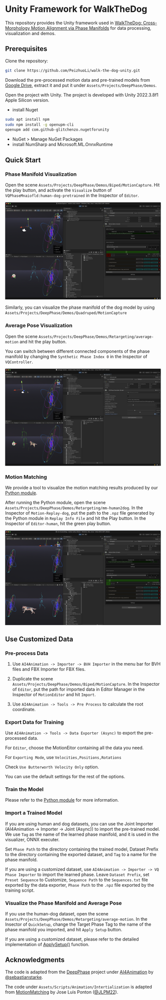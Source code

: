 # Unity Framework for WalkTheDog

This repository provides the Unity framework used in [WalkTheDog: Cross-Morphology Motion Alignment via Phase Manifolds](https://peizhuoli.github.io/walkthedog/index.html) for data processing, visualization and demos. 

## Prerequisites

Clone the repository:

```bash
git clone https://github.com/PeizhuoLi/walk-the-dog-unity.git
```

Download the pre-processed motion data and pre-trained models from [Google Drive](https://drive.google.com/file/d/1wO-AE6dNyXvm-dHelNP6nn--yOy5mDGk/view?usp=sharing), extract it and put it under `Assets/Projects/DeepPhase/Demos`.

Open the project with Unity. The project is developed with Unity 2022.3.8f1 Apple Silicon version.

* install Nuget
```bash
sudo apt install npm
sudo npm install -g openupm-cli
openupm add com.github-glitchenzo.nugetforunity
```
* NuGet > Manage NuGet Packages
* install NumSharp and Microsoft.ML.OnnxRuntime

## Quick Start

### Phase Manifold Visualization

Open the scene `Assets/Projects/DeepPhase/Demos/Biped/MotionCapture`. Hit the play button, and activate the `Visualize` button of `VQPhaseMnaiofld:human-dog-pretrained` in the Inspector of `Editor`.

![Manifold Visualization of Human](Figures/manifold-visualization.png)

Similarly, you can visualize the phase manifold of the dog model by using `Assets/Projects/DeepPhase/Demos/Quadruped/MotionCapture`


### Average Pose Visualization

Open the scene `Assets/Projects/DeepPhase/Demos/Retargeting/average-motion` and hit the play button.

You can switch between different connected components of the phase manifold by changing the `Synthetic Phase Index 0` in the Inspector of `VQController`.


![Average pose](Figures/average-pose.png)


### Motion Matching

We provide a tool to visualize the motion matching results produced by our [Python module](https://github.com/PeizhuoLi/walk-the-dog).

After running the Python module, open the scene `Assets/Projects/DeepPhase/Demos/Retargeting/mm-human2dog`. In the Inspector of `Motion-Replay-dog`, put the path to the `.npz` file generated by the Python module in `Replay Info File` and hit the Play button. In the Inspector of `Editor-human`, hit the green play button.

![Motion matching](Figures/motion-matching.png)


## Use Customized Data

### Pre-process Data

1. Use `AI4Animation -> Importer -> BVH Importer` in the menu bar for BVH files and FBX Importer for FBX files.

2. Duplicate the scene `Assets/Projects/DeepPhase/Demos/Biped/MotionCapture`. In the Inspector of `Editor`, put the path for imported data in Editor Manager in the Inspector of `MotionEditor` and hit `Import`.

3. Use `AI4Animation -> Tools -> Pre Process` to calculate the root coordinate.

### Export Data for Training

Use `AI4Animation -> Tools -> Data Exporter (Async)` to export the pre-processed data.

For `Editor`, choose the MotionEitor containing all the data you need.

For `Exporting Mode`, use `Velocities,Positions,Rotations` 

Check `Use Butterworth Velocity Only` option.

You can use the default settings for the rest of the options.

### Train the Model

Please refer to the [Python module](https://github.com/PeizhuoLi/walk-the-dog) for more information.

### Import a Trained Model

If you are using human and dog datasets, you can use the Joint Importer (AI4Animation -> Importer -> Joint (Async)) to import the pre-trained model. We use `Tag` as the name of the learned phase manifold, and it is used in the visualizer, ONNX executer.

Set `Phase Path` to the directory containing the trained model, Dataset Prefix to the directory containing the exported dataset, and `Tag` to a name for the phase manifold.

If you are using a customized dataset, use `AI4Animation -> Importer -> VQ Phase Importer` to import the learned phase. Leave `Dataset Prefix`, set `Preset Sequence` to Customize, `Sequence Path` to the `Sequences.txt` file exported by the data exporter, `Phase Path` to the `.npz` file exported by the training script.

### Visualize the Phase Manifold and Average Pose

If you use the human-dog dataset, open the scene `Assets/Projects/DeepPhase/Demos/Retargeting/average-motion`. In the Insector of `QuickSetup`, change the Target Phase Tag to the name of the phase manifold you imported, and hit `Apply Setup` button.

If you are using a customized dataset, please refer to the detailed implementation of [ApplySetup()](https://github.com/PeizhuoLi/walk-the-dog-unity/blob/main/Assets/Projects/DeepPhase/Scripts/QuickSetup.cs#L294) function.


## Acknowledgments

The code is adapted from the [DeepPhase](https://github.com/sebastianstarke/AI4Animation/tree/master?tab=readme-ov-file#siggraph-2022deepphase-periodic-autoencoders-for-learning-motion-phase-manifoldssebastian-starkeian-masontaku-komuraacm-trans-graph-41-4-article-136) project under [AI4Animation](https://github.com/sebastianstarke/AI4Animation/tree/master/AI4Animation/SIGGRAPH_2022/Unity) by [@sebastianstarke](https://github.com/sebastianstarke).

The code under `Assets/Scripts/Animation/Intertialization` is adapted from [MotionMatching](https://github.com/JLPM22/MotionMatching) by Jose Luis Ponton ([@JLPM22](https://github.com/JLPM22)).